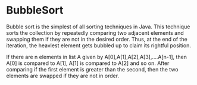 # BubbleSort
Bubble sort is the simplest of all sorting techniques in Java.
This technique sorts the collection by repeatedly comparing two adjacent elements and swapping them if they are not in the desired order.
Thus, at the end of the iteration, the heaviest element gets bubbled up to claim its rightful position.

If there are n elements in list A given by A[0],A[1],A[2],A[3],….A[n-1], then A[0] is compared to A[1], A[1] is compared to A[2] and so on. 
After comparing if the first element is greater than the second, then the two elements are swapped if they are not in order.
